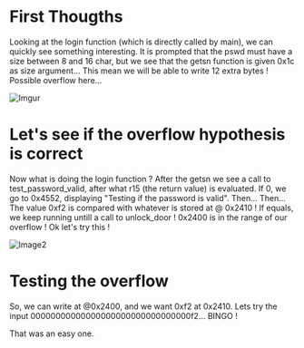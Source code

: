 # First Thougths

Looking at the login function (which is directly called by main), we can quickly see something interesting. It is prompted that the pswd must have a size between 8 and 16 char, but we see that the getsn function is given 0x1c as size argument...
This mean we will be able to write 12 extra bytes ! Possible overflow here...

![Imgur](https://imgur.com/jCmOqyO)

# Let's see if the overflow hypothesis is correct

Now what is doing the login function ?
After the getsn we see a call to test_password_valid, after what r15 (the return value) is evaluated. If 0, we go to 0x4552, displaying "Testing if the password is valid". Then...
Then... The value 0xf2 is compared with whatever is stored at @ 0x2410 ! If equals, we keep running untill a call to unlock_door  ! 0x2400 is in the range of our overflow ! Ok let's try this !

![Image2](https://imgur.com/dPlaBTS)

# Testing the overflow

So, we can write at @0x2400, and we want 0xf2 at 0x2410. Lets try the input 00000000000000000000000000000000f2...
BINGO !

That was an easy one.
